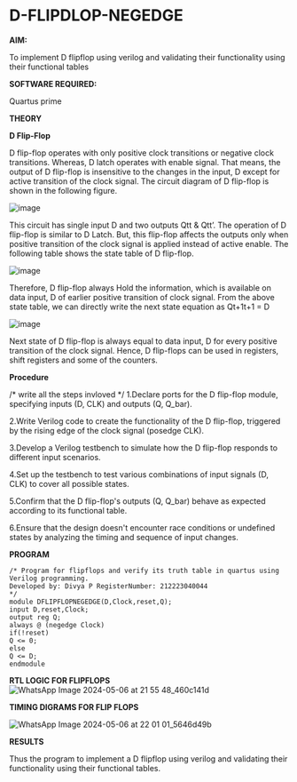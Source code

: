 # D-FLIPDLOP-NEGEDGE

**AIM:**

To implement  D flipflop using verilog and validating their functionality using their functional tables

**SOFTWARE REQUIRED:**

Quartus prime

**THEORY**

**D Flip-Flop**

D flip-flop operates with only positive clock transitions or negative clock transitions. Whereas, D latch operates with enable signal. That means, the output of D flip-flop is insensitive to the changes in the input, D except for active transition of the clock signal. The circuit diagram of D flip-flop is shown in the following figure.

![image](https://github.com/naavaneetha/D-FLIPDLOP-NEGEDGE/assets/154305477/48c81fe8-bc3f-40e7-95e2-519fc155ad51)

This circuit has single input D and two outputs Qtt & Qtt’. The operation of D flip-flop is similar to D Latch. But, this flip-flop affects the outputs only when positive transition of the clock signal is applied instead of active enable. The following table shows the state table of D flip-flop.

![image](https://github.com/naavaneetha/D-FLIPDLOP-NEGEDGE/assets/154305477/e5f3fda7-68ec-4a3a-a0a4-cf6f9cc4ab55)

Therefore, D flip-flop always Hold the information, which is available on data input, D of earlier positive transition of clock signal. From the above state table, we can directly write the next state equation as Qt+1t+1 = D

![image](https://github.com/naavaneetha/D-FLIPDLOP-NEGEDGE/assets/154305477/8592c0d8-2917-4142-91b9-d6c30dd891d2)

Next state of D flip-flop is always equal to data input, D for every positive transition of the clock signal. Hence, D flip-flops can be used in registers, shift registers and some of the counters.

**Procedure**

/* write all the steps invloved */
1.Declare ports for the D flip-flop module, specifying inputs (D, CLK) and outputs (Q, Q_bar).

2.Write Verilog code to create the functionality of the D flip-flop, triggered by the rising edge of the clock signal (posedge CLK).

3.Develop a Verilog testbench to simulate how the D flip-flop responds to different input scenarios.

4.Set up the testbench to test various combinations of input signals (D, CLK) to cover all possible states.

5.Confirm that the D flip-flop's outputs (Q, Q_bar) behave as expected according to its functional table.

6.Ensure that the design doesn't encounter race conditions or undefined states by analyzing the timing and sequence of input changes.


**PROGRAM**
```
/* Program for flipflops and verify its truth table in quartus using Verilog programming. 
Developed by: Divya P RegisterNumber: 212223040044
*/
module DFLIPFLOPNEGEDGE(D,Clock,reset,Q);
input D,reset,Clock;
output reg Q;
always @ (negedge Clock)
if(!reset)
Q <= 0;
else
Q <= D;
endmodule
```

**RTL LOGIC FOR FLIPFLOPS**
![WhatsApp Image 2024-05-06 at 21 55 48_460c141d](https://github.com/DivyaP0110/D-FLIPDLOP-NEGEDGE/assets/144870891/f4501cf8-4ef1-45ba-8915-63223e1a4b87)

**TIMING DIGRAMS FOR FLIP FLOPS**

![WhatsApp Image 2024-05-06 at 22 01 01_5646d49b](https://github.com/DivyaP0110/D-FLIPDLOP-NEGEDGE/assets/144870891/5101cccf-082b-47e6-a638-ac507d08b83d)


**RESULTS**

Thus the program to implement a D flipflop using verilog and validating their functionality using their functional tables.
